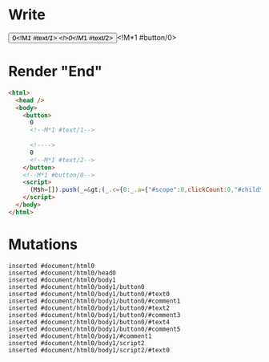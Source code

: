 # Write
  <button>0<!M*1 #text/1> <!>0<!M*1 #text/2></button><!M*1 #button/0><script>(M$h=[]).push(_=>(_.c={0:_.a={"#scope":0,clickCount:0,"#childScope/0":_.b={"#scope":1}},1:_.b},_.b.onClick=_._["packages/translator-tags/src/__tests__/fixtures/basic-component-input-same-source-alias/template.marko_0/onClick"](_.a),_.c),[1,"packages/translator-tags/src/__tests__/fixtures/basic-component-input-same-source-alias/components/my-button.marko_0_onClick",])</script>


# Render "End"
```html
<html>
  <head />
  <body>
    <button>
      0
      <!--M*1 #text/1-->
       
      <!---->
      0
      <!--M*1 #text/2-->
    </button>
    <!--M*1 #button/0-->
    <script>
      (M$h=[]).push(_=&gt;(_.c={0:_.a={"#scope":0,clickCount:0,"#childScope/0":_.b={"#scope":1}},1:_.b},_.b.onClick=_._["packages/translator-tags/src/__tests__/fixtures/basic-component-input-same-source-alias/template.marko_0/onClick"](_.a),_.c),[1,"packages/translator-tags/src/__tests__/fixtures/basic-component-input-same-source-alias/components/my-button.marko_0_onClick",])
    </script>
  </body>
</html>
```

# Mutations
```
inserted #document/html0
inserted #document/html0/head0
inserted #document/html0/body1
inserted #document/html0/body1/button0
inserted #document/html0/body1/button0/#text0
inserted #document/html0/body1/button0/#comment1
inserted #document/html0/body1/button0/#text2
inserted #document/html0/body1/button0/#comment3
inserted #document/html0/body1/button0/#text4
inserted #document/html0/body1/button0/#comment5
inserted #document/html0/body1/#comment1
inserted #document/html0/body1/script2
inserted #document/html0/body1/script2/#text0
```